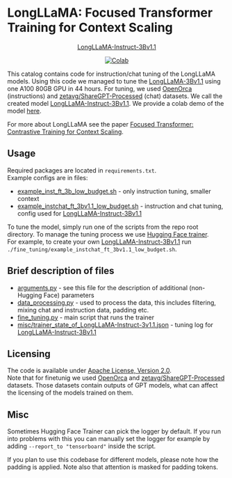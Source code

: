 # LongLLaMA: Focused Transformer Training for Context Scaling

<div align="center">

<span style="padding: 1px;">[LongLLaMA-Instruct-3Bv1.1](https://huggingface.co/syzymon/long_llama_3b_instruct)</span> 

[![Colab](https://colab.research.google.com/assets/colab-badge.svg)](https://colab.research.google.com/github/CStanKonrad/long_llama/blob/main/long_llama_instruct_colab.ipynb)

</div>

This catalog contains code for instruction/chat tuning of the LongLLaMA models. Using this code we managed to tune the [LongLLaMA-3Bv1.1](https://huggingface.co/syzymon/long_llama_3b_v1_1) using one A100 80GB GPU in 44 hours. For tuning, we used [OpenOrca](https://huggingface.co/datasets/Open-Orca/OpenOrca) (instructions) and [zetavg/ShareGPT-Processed](https://huggingface.co/datasets/zetavg/ShareGPT-Processed) (chat) datasets. We call the created model [LongLLaMA-Instruct-3Bv1.1](https://huggingface.co/syzymon/long_llama_3b_instruct). We provide a colab demo of the model [here](https://colab.research.google.com/github/CStanKonrad/long_llama/blob/main/long_llama_instruct_colab.ipynb).
 
For more about LongLLaMA see the paper [Focused Transformer: Contrastive Training for Context Scaling](https://arxiv.org/abs/2307.03170).  


## Usage
Required packages are located in `requirements.txt`.  
Example configs are in files:
* [example_inst_ft_3b_low_budget.sh](example_inst_ft_3b_low_budget.sh) - only instruction tuning, smaller context
* [example_instchat_ft_3bv1.1_low_budget.sh](example_instchat_ft_3bv1.1_low_budget.sh) - instruction and chat tuning, config used for [LongLLaMA-Instruct-3Bv1.1](https://huggingface.co/syzymon/long_llama_3b_instruct)

To tune the model, simply run one of the scripts from the repo root directory. To manage the tuning process we use [Hugging Face trainer](https://huggingface.co/docs/transformers/v4.30.0/en/main_classes/trainer).  
For example, to create your own [LongLLaMA-Instruct-3Bv1.1](https://huggingface.co/syzymon/long_llama_3b_instruct) run `./fine_tuning/example_instchat_ft_3bv1.1_low_budget.sh`.

## Brief description of files
* [arguments.py](arguments.py) - see this file for the description of additional (non-Hugging Face) parameters
* [data_processing.py](data_processing.py) - used to process the data, this includes filtering, mixing chat and instruction data, padding etc.
* [fine_tuning.py](fine_tuning.py) - main script that runs the trainer
* [misc/trainer_state_of_LongLLaMA-Instruct-3v1.1.json](misc/trainer_state_of_LongLLaMA-Instruct-3v1.1.json) - tuning log for  [LongLLaMA-Instruct-3Bv1.1](https://huggingface.co/syzymon/long_llama_3b_instruct)


## Licensing
The code is available under [Apache License, Version 2.0](http://www.apache.org/licenses/LICENSE-2.0).  
Note that for finetunig we used [OpenOrca](https://huggingface.co/datasets/Open-Orca/OpenOrca) and [zetavg/ShareGPT-Processed](https://huggingface.co/datasets/zetavg/ShareGPT-Processed) datasets. Those datasets contain outputs of GPT models, what can affect the licensing of the models trained on them.

## Misc
Sometimes Hugging Face Trainer can pick the logger by default. If you run into problems with this you can manually set the logger for example by adding `--report_to "tensorboard"` inside the script.  

If you plan to use this codebase for different models, please note how the padding is applied. Note also that attention is masked for padding tokens. 

